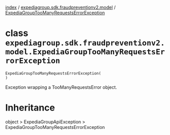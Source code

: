 [index](index.md) /
[expediagroup.sdk.fraudpreventionv2.model](expediagroup.sdk.fraudpreventionv2.model.md)
/
[ExpediaGroupTooManyRequestsErrorException](ExpediaGroupTooManyRequestsErrorException.md)

# class `expediagroup.sdk.fraudpreventionv2.model.ExpediaGroupTooManyRequestsErrorException`

```
ExpediaGroupTooManyRequestsErrorException(
)
```

Exception wrapping a TooManyRequestsError object.

# Inheritance

object > ExpediaGroupApiException >
ExpediaGroupTooManyRequestsErrorException
